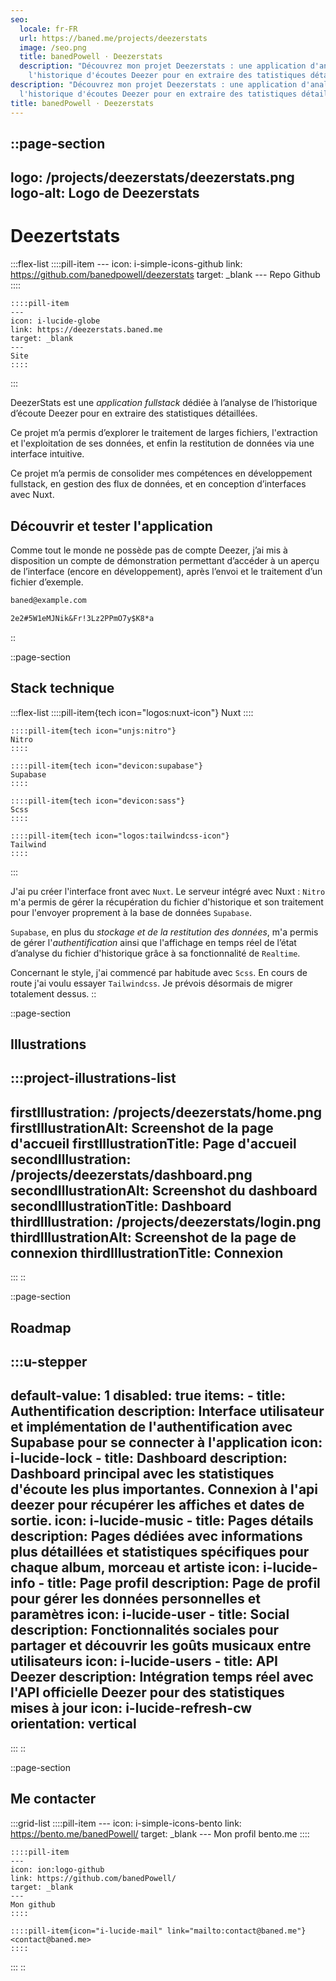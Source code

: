 ```yaml
---
seo:
  locale: fr-FR
  url: https://baned.me/projects/deezerstats
  image: /seo.png
  title: banedPowell ⋅ Deezerstats
  description: "Découvrez mon projet Deezerstats : une application d'analyse de
    l'historique d'écoutes Deezer pour en extraire des tatistiques détaillées."
description: "Découvrez mon projet Deezerstats : une application d'analyse de
  l'historique d'écoutes Deezer pour en extraire des tatistiques détaillées."
title: banedPowell ⋅ Deezerstats
---
```


::page-section
---
logo: /projects/deezerstats/deezerstats.png
logo-alt: Logo de Deezerstats
---
# Deezertstats

  :::flex-list
    ::::pill-item
    ---
    icon: i-simple-icons-github
    link: https://github.com/banedpowell/deezerstats
    target: _blank
    ---
    Repo Github
    ::::
  
    ::::pill-item
    ---
    icon: i-lucide-globe
    link: https://deezerstats.baned.me
    target: _blank
    ---
    Site
    ::::
  :::

DeezerStats est une *application fullstack* dédiée à l’analyse de l’historique d’écoute Deezer pour en extraire des statistiques détaillées.

Ce projet m’a permis d’explorer le traitement de larges fichiers, l'extraction et l'exploitation de ses données, et enfin la restitution de données via une interface intuitive.

Ce projet m’a permis de consolider mes compétences en développement fullstack, en gestion des flux de données, et en conception d’interfaces avec Nuxt.

## Découvrir et tester l'application

Comme tout le monde ne possède pas de compte Deezer, j’ai mis à disposition un compte de démonstration permettant d’accéder à un aperçu de l’interface (encore en développement), après l’envoi et le traitement d’un fichier d’exemple.

```md [Adresse mail]
baned@example.com
```

```md [Mot de passe]
2e2#5W1eMJNik&Fr!3Lz2PPmO7y$K8*a
```
::

::page-section
## Stack technique

  :::flex-list
    ::::pill-item{tech icon="logos:nuxt-icon"}
    Nuxt
    ::::
  
    ::::pill-item{tech icon="unjs:nitro"}
    Nitro
    ::::
  
    ::::pill-item{tech icon="devicon:supabase"}
    Supabase
    ::::
  
    ::::pill-item{tech icon="devicon:sass"}
    Scss
    ::::
  
    ::::pill-item{tech icon="logos:tailwindcss-icon"}
    Tailwind
    ::::
  :::

J'ai pu créer l'interface front avec `Nuxt`. Le serveur intégré avec Nuxt : `Nitro` m'a permis de gérer la récupération du fichier d'historique et son traitement pour l'envoyer proprement à la base de données `Supabase`.

`Supabase`, en plus du *stockage et de la restitution des données*, m'a permis de gérer l'*authentification* ainsi que l'affichage en temps réel de l’état d’analyse du fichier d'historique grâce à sa fonctionnalité de `Realtime`.

Concernant le style, j'ai commencé par habitude avec `Scss`. En cours de route j'ai voulu essayer `Tailwindcss`. Je prévois désormais de migrer totalement dessus.
::

::page-section
## Illustrations

  :::project-illustrations-list
  ---
  firstIllustration: /projects/deezerstats/home.png
  firstIllustrationAlt: Screenshot de la page d'accueil
  firstIllustrationTitle: Page d'accueil
  secondIllustration: /projects/deezerstats/dashboard.png
  secondIllustrationAlt: Screenshot du dashboard
  secondIllustrationTitle: Dashboard
  thirdIllustration: /projects/deezerstats/login.png
  thirdIllustrationAlt: Screenshot de la page de connexion
  thirdIllustrationTitle: Connexion
  ---
  :::
::

::page-section
## Roadmap

  :::u-stepper
  ---
  default-value: 1
  disabled: true
  items:
    - title: Authentification
      description: Interface utilisateur et implémentation de l'authentification avec
        Supabase pour se connecter à l'application
      icon: i-lucide-lock
    - title: Dashboard
      description: Dashboard principal avec les statistiques d'écoute les plus
        importantes. Connexion à l'api deezer pour récupérer les affiches et dates
        de sortie.
      icon: i-lucide-music
    - title: Pages détails
      description: Pages dédiées avec informations plus détaillées et statistiques
        spécifiques pour chaque album, morceau et artiste
      icon: i-lucide-info
    - title: Page profil
      description: Page de profil pour gérer les données personnelles et paramètres
      icon: i-lucide-user
    - title: Social
      description: Fonctionnalités sociales pour partager et découvrir les goûts
        musicaux entre utilisateurs
      icon: i-lucide-users
    - title: API Deezer
      description: Intégration temps réel avec l'API officielle Deezer pour des
        statistiques mises à jour
      icon: i-lucide-refresh-cw
  orientation: vertical
  ---
  :::
::

::page-section
## Me contacter

  :::grid-list
    ::::pill-item
    ---
    icon: i-simple-icons-bento
    link: https://bento.me/banedPowell/
    target: _blank
    ---
    Mon profil bento.me
    ::::
  
    ::::pill-item
    ---
    icon: ion:logo-github
    link: https://github.com/banedPowell/
    target: _blank
    ---
    Mon github
    ::::
  
    ::::pill-item{icon="i-lucide-mail" link="mailto:contact@baned.me"}
    <contact@baned.me>
    ::::
  :::
::
